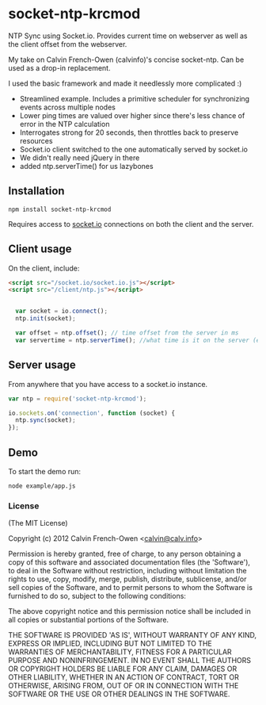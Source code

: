 socket-ntp-krcmod
==========

NTP Sync using Socket.io.  Provides current time on webserver as well as the client offset from the webserver.

My take on Calvin French-Owen (calvinfo)'s concise socket-ntp.  Can be used as a drop-in replacement.  

I used the basic framework and made it needlessly more complicated :)

* Streamlined example. Includes a primitive scheduler for synchronizing events across multiple nodes
* Lower ping times are valued over higher since there's less chance of error in the NTP calculation
* Interrogates strong for 20 seconds, then throttles back to preserve resources
* Socket.io client switched to the one automatically served by socket.io
* We didn't really need jQuery in there
* added ntp.serverTime() for us lazybones


## Installation

```
npm install socket-ntp-krcmod
```
Requires access to [socket.io](http://socket.io/) connections on both the client and the server.


## Client usage

On the client, include:

```html
<script src="/socket.io/socket.io.js"></script>
<script src="/client/ntp.js"></script>
```

```javascript

  var socket = io.connect();
  ntp.init(socket);  

  var offset = ntp.offset(); // time offset from the server in ms
  var servertime = ntp.serverTime(); //what time is it on the server (equivalent to Date.now())
```

## Server usage

From anywhere that you have access to a socket.io instance.

```javascript
var ntp = require('socket-ntp-krcmod');

io.sockets.on('connection', function (socket) {
  ntp.sync(socket);
});
```

## Demo

To start the demo run:

```
node example/app.js
```

### License

(The MIT License)

Copyright (c) 2012 Calvin French-Owen &lt;calvin@calv.info&gt;

Permission is hereby granted, free of charge, to any person obtaining
a copy of this software and associated documentation files (the
'Software'), to deal in the Software without restriction, including
without limitation the rights to use, copy, modify, merge, publish,
distribute, sublicense, and/or sell copies of the Software, and to
permit persons to whom the Software is furnished to do so, subject to
the following conditions:

The above copyright notice and this permission notice shall be
included in all copies or substantial portions of the Software.

THE SOFTWARE IS PROVIDED 'AS IS', WITHOUT WARRANTY OF ANY KIND,
EXPRESS OR IMPLIED, INCLUDING BUT NOT LIMITED TO THE WARRANTIES OF
MERCHANTABILITY, FITNESS FOR A PARTICULAR PURPOSE AND NONINFRINGEMENT.
IN NO EVENT SHALL THE AUTHORS OR COPYRIGHT HOLDERS BE LIABLE FOR ANY
CLAIM, DAMAGES OR OTHER LIABILITY, WHETHER IN AN ACTION OF CONTRACT,
TORT OR OTHERWISE, ARISING FROM, OUT OF OR IN CONNECTION WITH THE
SOFTWARE OR THE USE OR OTHER DEALINGS IN THE SOFTWARE.
